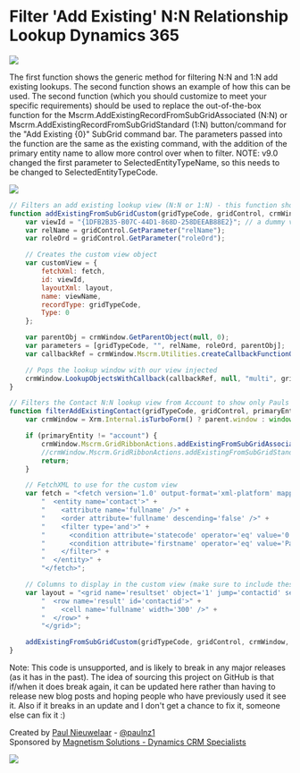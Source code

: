 # Filter 'Add Existing' N:N Relationship Lookup Dynamics 365

![](https://user-images.githubusercontent.com/14048382/30041528-eb17b56a-923e-11e7-9b63-55fb0042ccb3.png)

The first function shows the generic method for filtering N:N and 1:N add existing lookups. The second function shows an example of how this can be used. The second function (which you should customize to meet your specific requirements) should be used to replace the out-of-the-box function for the Mscrm.AddExistingRecordFromSubGridAssociated (N:N) or Mscrm.AddExistingRecordFromSubGridStandard (1:N) button/command for the "Add Existing {0}" SubGrid command bar. The parameters passed into the function are the same as the existing command, with the addition of the primary entity name to allow more control over when to filter. NOTE: v9.0 changed the first parameter to SelectedEntityTypeName, so this needs to be changed to SelectedEntityTypeCode.

![](https://user-images.githubusercontent.com/14048382/39019255-c7df9ed2-447c-11e8-9e26-402ac2296ec0.PNG)

```javascript
// Filters an add existing lookup view (N:N or 1:N) - this function shouldn't need to change
function addExistingFromSubGridCustom(gridTypeCode, gridControl, crmWindow, fetch, layout, viewName) {
    var viewId = "{1DFB2B35-B07C-44D1-868D-258DEEAB88E2}"; // a dummy view ID
    var relName = gridControl.GetParameter("relName");
    var roleOrd = gridControl.GetParameter("roleOrd");

    // Creates the custom view object
    var customView = {
        fetchXml: fetch,
        id: viewId,
        layoutXml: layout,
        name: viewName,
        recordType: gridTypeCode,
        Type: 0
    };

    var parentObj = crmWindow.GetParentObject(null, 0);
    var parameters = [gridTypeCode, "", relName, roleOrd, parentObj];
    var callbackRef = crmWindow.Mscrm.Utilities.createCallbackFunctionObject("locAssocObjAction", crmWindow, parameters, false);

    // Pops the lookup window with our view injected
    crmWindow.LookupObjectsWithCallback(callbackRef, null, "multi", gridTypeCode, 0, null, "", null, null, null, null, null, null, viewId, [customView]);
}

// Filters the Contact N:N lookup view from Account to show only Pauls - this function is unique for your requirements
function filterAddExistingContact(gridTypeCode, gridControl, primaryEntity) {
    var crmWindow = Xrm.Internal.isTurboForm() ? parent.window : window;

    if (primaryEntity != "account") {
        crmWindow.Mscrm.GridRibbonActions.addExistingFromSubGridAssociated(gridTypeCode, gridControl); // Default N:N button click function
        //crmWindow.Mscrm.GridRibbonActions.addExistingFromSubGridStandard(gridTypeCode, gridControl); // Default 1:N button click function
        return;
    }

    // FetchXML to use for the custom view
    var fetch = "<fetch version='1.0' output-format='xml-platform' mapping='logical' distinct='false'>" +
        "  <entity name='contact'>" +
        "    <attribute name='fullname' />" +
        "    <order attribute='fullname' descending='false' />" +
        "    <filter type='and'>" +
        "      <condition attribute='statecode' operator='eq' value='0' />" +
        "      <condition attribute='firstname' operator='eq' value='Paul' />" +
        "    </filter>" +
        "  </entity>" +
        "</fetch>";

    // Columns to display in the custom view (make sure to include these in the fetch query)
    var layout = "<grid name='resultset' object='1' jump='contactid' select='1' icon='1' preview='1'>" +
        "  <row name='result' id='contactid'>" +
        "    <cell name='fullname' width='300' />" +
        "  </row>" +
        "</grid>";

    addExistingFromSubGridCustom(gridTypeCode, gridControl, crmWindow, fetch, layout, "Filtered Contacts");
}
```

Note: This code is unsupported, and is likely to break in any major releases (as it has in the past). The idea of sourcing this project on GitHub is that if/when it does break again, it can be updated here rather than having to release new blog posts and hoping people who have previously used it see it. Also if it breaks in an update and I don't get a chance to fix it, someone else can fix it :)

Created by [Paul Nieuwelaar](http://paulnieuwelaar.wordpress.com) - [@paulnz1](https://twitter.com/paulnz1)  
Sponsored by [Magnetism Solutions - Dynamics CRM Specialists](http://www.magnetismsolutions.com)

[![](https://user-images.githubusercontent.com/14048382/30045114-3805d840-9256-11e7-9bdb-323760fb43ea.png)](https://www.paypal.com/cgi-bin/webscr?cmd=_s-xclick&hosted_button_id=89YXEVDJPTFDG)

